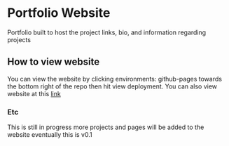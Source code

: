 

# Portfolio Website
Portfolio built to host the project links, bio, and information regarding projects


## How to view website
You can view the website by clicking environments: github-pages towards the bottom right of the repo then hit view deployment. You can also view website at this [link](https://eyeswithoutface.github.io/Portfolio-website/)

### Etc
This is still in progress more projects and pages will be added to the website eventually this is v0.1
